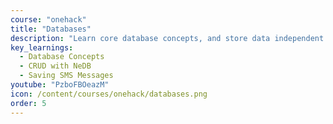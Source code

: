 ```yaml
---
course: "onehack"
title: "Databases"
description: "Learn core database concepts, and store data independent from your applications"
key_learnings:
  - Database Concepts
  - CRUD with NeDB
  - Saving SMS Messages
youtube: "PzboFBOeazM"
icon: /content/courses/onehack/databases.png
order: 5
---
```

